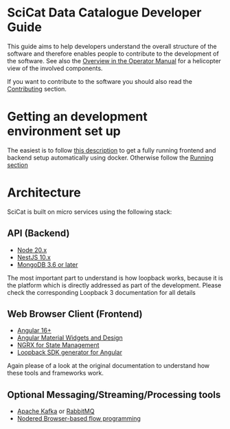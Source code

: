 # SciCat Data Catalogue Developer Guide

This guide aims to help developers understand the overall structure of the software and therefore enables people to contribute to the development of the software. See also the [Overview in the Operator Manual](../../Operator/) for a helicopter view of the involved components.

If you want to contribute to the software you should also read the [Contributing](./contributing.md) section.

# Getting an development environment set up

The easiest is to follow [this description](https://github.com/SciCatProject/scicatlive#readme) to get a fully running frontend and backend setup automatically using docker. Otherwise follow the [Running section](Running.html)

# Architecture

SciCat is built on micro services using the following stack:

## API (Backend)

- [Node 20.x](https://nodejs.org/en/)
- [NestJS 10.x](https://nestjs.com/)
- [MongoDB 3.6 or later](https://www.mongodb.com)

The most important part to understand is how loopback works, because it is the platform which is directly addressed as part of the development. Please check the corresponding Loopback 3 documentation for all details

## Web Browser Client (Frontend)

- [Angular 16+](https://angular.io/)
- [Angular Material Widgets and Design](https://material.angular.io/)
- [NGRX for State Management](https://ngrx.io/)
- [Loopback SDK generator for Angular](https://github.com/mean-expert-official/loopback-sdk-builder)

Again please of a look at the original documentation to understand how these tools and frameworks work.

## Optional Messaging/Streaming/Processing tools

- [Apache Kafka](https://kafka.apache.org/) or [RabbitMQ](https://www.rabbitmq.com/)
- [Nodered Browser-based flow programming](https://nodered.org/)
